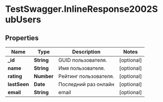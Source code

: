 # TestSwagger.InlineResponse2002SubUsers

## Properties

Name | Type | Description | Notes
------------ | ------------- | ------------- | -------------
**_id** | **String** | GUID пользователя. | [optional] 
**name** | **String** | Имя пользователя. | [optional] 
**rating** | **Number** | Рейтинг пользователя. | [optional] 
**lastSeen** | **Date** | Последний раз онлайн | [optional] 
**email** | **String** | email | [optional] 



